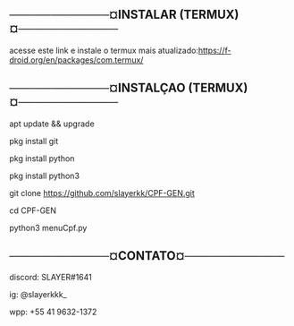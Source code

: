────────────¤INSTALAR (TERMUX)¤────────────
-
acesse este link e instale o termux mais atualizado:https://f-droid.org/en/packages/com.termux/

────────────¤INSTALÇAO (TERMUX)¤────────────
-
apt update && upgrade

pkg install git

pkg install python

pkg install python3

git clone https://github.com/slayerkk/CPF-GEN.git

cd CPF-GEN

python3 menuCpf.py

────────────¤CONTATO¤────────────
-
discord: SLAYER#1641

ig: @slayerkkk_

wpp: +55 41 9632-1372
